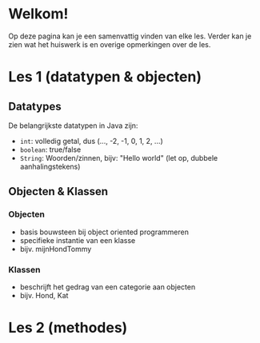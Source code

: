 # Welkom!

Op deze pagina kan je een samenvattig vinden van elke les. Verder kan je zien wat het huiswerk is en overige opmerkingen over de les.

# Les 1 (datatypen & objecten)

## Datatypes
De belangrijkste datatypen in Java zijn:
- `int`: volledig getal, dus (..., -2, -1, 0, 1, 2, ...)
- `boolean`: true/false
- `String`: Woorden/zinnen, bijv: "Hello world" (let op, dubbele aanhalingstekens)

## Objecten & Klassen
### Objecten
- basis bouwsteen bij object oriented programmeren
- specifieke instantie van een klasse
- bijv. mijnHondTommy
### Klassen
- beschrijft het gedrag van een categorie aan objecten
- bijv. Hond, Kat

# Les 2 (methodes)